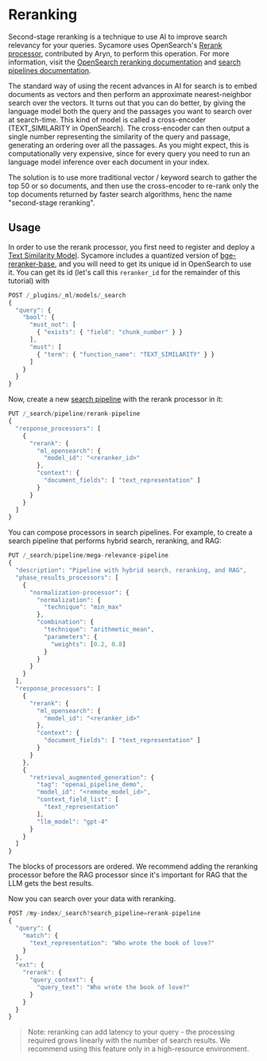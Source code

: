 # Reranking

Second-stage reranking is a technique to use AI to improve search relevancy for your queries. Sycamore uses OpenSearch's [Rerank processor](https://opensearch.org/docs/latest/search-plugins/search-pipelines/rerank-processor/), contributed by Aryn, to perform this operation. For more information, visit the [OpenSearch reranking documentation](https://opensearch.org/docs/latest/search-plugins/search-relevance/reranking-search-results/) and [search pipelines documentation](https://opensearch.org/docs/latest/search-plugins/search-pipelines/index/).

The standard way of using the recent advances in AI for search is to embed documents as vectors and then perform an approximate nearest-neighbor search over the vectors. It turns out that you can do better, by giving the language model both the query and the passages you want to search over at search-time. This kind of model is called a cross-encoder (TEXT_SIMILARITY in OpenSearch). The cross-encoder can then output a single number representing the similarity of the query and passage, generating an ordering over all the passages. As you might expect, this is computationally very expensive, since for every query you need to run an language model inference over each document in your index.

The solution is to use more traditional vector / keyword search to gather the top 50 or so documents, and then use the cross-encoder to re-rank only the top documents returned by faster search algorithms, henc the name "second-stage reranking".

## Usage

In order to use the rerank processor, you first need to register and deploy a [Text Similarity Model](https://opensearch.org/docs/latest/ml-commons-plugin/custom-local-models/#cross-encoder-models). Sycamore includes a quantized version of [bge-reranker-base](https://huggingface.co/BAAI/bge-reranker-base), and you will need to get its unique id in OpenSearch to use it. You can get its id (let's call this `reranker_id` for the remainder of this tutorial) with

```javascript
POST /_plugins/_ml/models/_search
{
  "query": {
    "bool": {
      "must_not": [
        { "exists": { "field": "chunk_number" } }
      ],
      "must": [
        { "term": { "function_name": "TEXT_SIMILARITY" } }
      ]
    }
  }
}
```

Now, create a new [search pipeline](https://opensearch.org/docs/latest/search-plugins/search-pipelines/creating-search-pipeline/) with the rerank processor in it:

```javascript
PUT /_search/pipeline/rerank-pipeline
{
  "response_processors": [
    {
      "rerank": {
        "ml_opensearch": {
          "model_id": "<reranker_id>"
        },
        "context": {
          "document_fields": [ "text_representation" ]
        }
      }
    }
  ]
}
```

You can compose processors in search pipelines. For example, to create a search pipeline that performs hybrid search, reranking, and RAG:

```javascript
PUT /_search/pipeline/mega-relevance-pipeline
{
  "description": "Pipeline with hybrid search, reranking, and RAG",
  "phase_results_processors": [
    {
      "normalization-processor": {
        "normalization": {
          "technique": "min_max"
        },
        "combination": {
          "technique": "arithmetic_mean",
          "parameters": {
            "weights": [0.2, 0.8]
          }
        }
      }
    }
  ],
  "response_processors": [
    {
      "rerank": {
        "ml_opensearch": {
          "model_id": "<reranker_id>"
        },
        "context": {
          "document_fields": [ "text_representation" ]
        }
      }
    },
    {
      "retrieval_augmented_generation": {
        "tag": "openai_pipeline_demo",
        "model_id": "<remote_model_id>",
        "context_field_list": [
          "text_representation"
        ],
        "llm_model": "gpt-4"
      }
    }
  ]
}
```

The blocks of processors are ordered. We recommend adding the reranking processor before the RAG processor since it's important for RAG that the LLM gets the best results.

Now you can search over your data with reranking.

```javascript
POST /my-index/_search?search_pipeline=rerank-pipeline
{
  "query": {
    "match": {
      "text_representation": "Who wrote the book of love?"
    }
  },
  "ext": {
    "rerank": {
      "query_context": {
        "query_text": "Who wrote the book of love?"
      }
    }
  }
}
```

> Note: reranking can add latency to your query - the processing required grows linearly with the number of search results. We recommend using this feature only in a high-resource environment.
